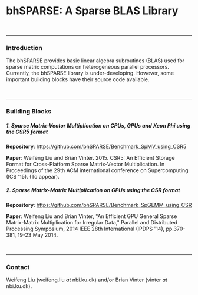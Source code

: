 bhSPARSE: A Sparse BLAS Library
========

<br><hr>
<h3>Introduction</h3>

The bhSPARSE provides basic linear algebra subroutines (BLAS) used for sparse matrix computations on heterogeneous parallel processors. Currently, the bhSPARSE library is under-developing. However, some important building blocks have their source code available.

<br><hr>
<h3>Building Blocks</h3>

<h5>1. Sparse Matrix-Vector Multiplication on CPUs, GPUs and Xeon Phi using the CSR5 format</h5>

<b>Repository</b>: <a href="https://github.com/bhSPARSE/Benchmark_SpMV_using_CSR5">https://github.com/bhSPARSE/Benchmark_SpMV_using_CSR5</a>

<b>Paper</b>: Weifeng Liu and Brian Vinter. 2015. CSR5: An Efficient Storage Format for Cross-Platform Sparse Matrix-Vector Multiplication. In Proceedings of the 29th ACM international conference on Supercomputing (ICS '15). (To appear).

<h5>2. Sparse Matrix-Matrix Multiplication on GPUs using the CSR format</h5>

<b>Repository</b>: <a href="https://github.com/bhSPARSE/Benchmark_SpGEMM_using_CSR">https://github.com/bhSPARSE/Benchmark_SpGEMM_using_CSR</a>

<b>Paper</b>: Weifeng Liu and Brian Vinter, "An Efficient GPU General Sparse Matrix-Matrix Multiplication for Irregular Data," Parallel and Distributed Processing Symposium, 2014 IEEE 28th International (IPDPS '14), pp.370-381, 19-23 May 2014.

<br><hr>
<h3>Contact</h3>

Weifeng Liu (weifeng.liu _at_ nbi.ku.dk) and/or Brian Vinter (vinter _at_ nbi.ku.dk).



